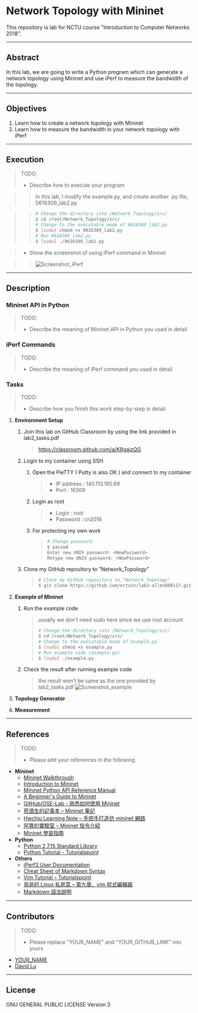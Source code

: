 # Network Topology with Mininet

This repository is lab for NCTU course "Introduction to Computer Networks 2018".

---
## Abstract

In this lab, we are going to write a Python program which can generate a network topology using Mininet and use iPerf to measure the bandwidth of the topology.

---
## Objectives

1. Learn how to create a network topology with Mininet
2. Learn how to measure the bandwidth in your network topology with iPerf

---
## Execution

> TODO: 
> * Describe how to execute your program

>> In this lab, I modify the example.py, and create another .py file, 0616309_lab2.py

    
>>```bash
>> # Change the directory into /Network_Topology/src/  
>> $ cd /root/Network_Topology/src/
>> # Change to the executable mode of 0616309_lab2.py  
>> $ [sudo] chmod +x 0616309_lab2.py
>> # Run 0616309_lab2.py
>> $ [sudo] ./0616309_lab2.py
>> ```

> * Show the screenshot of using iPerf command in Mininet

>> ![Screenshot_iPerf](https://github.com/nctucn/lab2-allen880117/blob/master/screenshots/Screenshot_iPerf.png)
---
## Description

### Mininet API in Python

> TODO:
> * Describe the meaning of Mininet API in Python you used in detail

### iPerf Commands

> TODO:
> * Describe the meaning of iPerf command you used in detail

### Tasks

> TODO:
> * Describe how you finish this work step-by-step in detail

1. **Environment Setup**
    1. Join this lab on GitHub Classroom by using the link provided in lab2_tasks.pdf
        > https://classroom.github.com/a/K8gaizQG
    
    2. Login to my container using SSH
        1. Open the PieTTY ( Putty is also OK ) and connect to my container
            > * IP address : 140.113.195.69
            > * Port : 16309
        2. Login as root
            > * Login : root
            > * Password : cn2018
        3. For protecting my own work
            > ```bash
            > # Change password
            > $ passwd
            > Enter new UNIX password: <NewPassword> 
            > Retype new UNIX password: <NewPassword>
            > ```   

    3. Clone my GitHub repository to "Network_Topology"
        > ```bash
        > # Clone my GitHub repository to "Network_Topology"
        > $ git clone https://github.com/nctucn/lab2-allen880117.git Network_Topology
        > ```

2. **Example of Mininet**
    1. Run the example code
        > usually we don't need sudo here since we use root account
        > ```bash
        > # Change the directory into /Network_Topology/src/
        > $ cd /root/Network_Topology/src/
        > # Change to the executable mode of example.py
        > $ [sudo] chmod +x example.py 
        > # Run example code (example.py)
        > $ [sudo] ./example.py
        > ```

    2. Check the result after running example code
        > the result won't be same as the one provided by lab2_tasks.pdf
        > ![Screenshot_example](https://github.com/nctucn/lab2-allen880117/blob/master/screenshots/Screenshot_example.png)
3. **Topology Generator**


4. **Measurement**

---
## References

> TODO: 
> * Please add your references in the following

* **Mininet**
    * [Mininet Walkthrough](http://mininet.org/walkthrough/)
    * [Introduction to Mininet](https://github.com/mininet/mininet/wiki/Introduction-to-Mininet)
    * [Mininet Python API Reference Manual](http://mininet.org/api/annotated.html)
    * [A Beginner's Guide to Mininet](https://opensourceforu.com/2017/04/beginners-guide-mininet/)
    * [GitHub/OSE-Lab - 熟悉如何使用 Mininet](https://github.com/OSE-Lab/Learning-SDN/blob/master/Mininet/README.md)
    * [菸酒生的記事本 – Mininet 筆記](https://blog.laszlo.tw/?p=81)
    * [Hwchiu Learning Note – 手把手打造仿 mininet 網路](https://hwchiu.com/setup-mininet-like-environment.html)
    * [阿寬的實驗室 – Mininet 指令介紹](https://ting-kuan.blog/2017/11/09/%E3%80%90mininet%E6%8C%87%E4%BB%A4%E4%BB%8B%E7%B4%B9%E3%80%91/)
    * [Mininet 學習指南](https://www.sdnlab.com/11495.html)
* **Python**
    * [Python 2.7.15 Standard Library](https://docs.python.org/2/library/index.html)
    * [Python Tutorial - Tutorialspoint](https://www.tutorialspoint.com/python/)
* **Others**
    * [iPerf3 User Documentation](https://iperf.fr/iperf-doc.php#3doc)
    * [Cheat Sheet of Markdown Syntax](https://www.markdownguide.org/cheat-sheet)
    * [Vim Tutorial – Tutorialspoint](https://www.tutorialspoint.com/vim/index.htm)
    * [鳥哥的 Linux 私房菜 – 第九章、vim 程式編輯器](http://linux.vbird.org/linux_basic/0310vi.php)
    * [Markdown 語法說明](https://markdown.tw/)

---
## Contributors

> TODO:
> * Please replace "YOUR_NAME" and "YOUR_GITHUB_LINK" into yours

* [YOUR_NAME](YOUR_GITHUB_LINK)
* [David Lu](https://github.com/yungshenglu)

---
## License

GNU GENERAL PUBLIC LICENSE Version 3